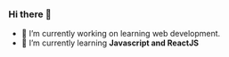 ### Hi there 👋

- 🔭 I’m currently working on learning web development.
- 🌱 I’m currently learning **Javascript and ReactJS**



